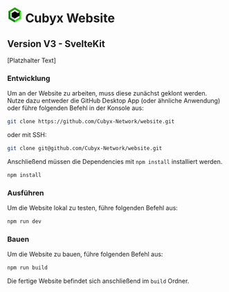 # <img src="./static/img/logo/netzwerk.png" width="35" /> Cubyx Website

## Version V3 - SvelteKit

[Platzhalter Text]

### Entwicklung

Um an der Website zu arbeiten, muss diese zunächst geklont werden. Nutze dazu entweder die GitHub Desktop App (oder ähnliche Anwendung) oder führe folgenden Befehl in der Konsole aus:

```bash
git clone https://github.com/Cubyx-Network/website.git
```

oder mit SSH:

```bash
git clone git@github.com/Cubyx-Network/website.git
```

Anschließend müssen die Dependencies mit `npm install` installiert werden.

```bash
npm install
```

### Ausführen

Um die Website lokal zu testen, führe folgenden Befehl aus:

```bash
npm run dev
```

### Bauen

Um die Website zu bauen, führe folgenden Befehl aus:

```bash
npm run build
```

Die fertige Website befindet sich anschließend im `build` Ordner.
